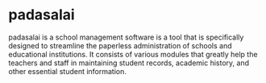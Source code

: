 # padasalai

padasalai is a school management software is a tool that is specifically designed to streamline the paperless administration of schools and educational institutions. It consists of various modules that greatly help the teachers and staff in maintaining student records, academic history, and other essential student information.
